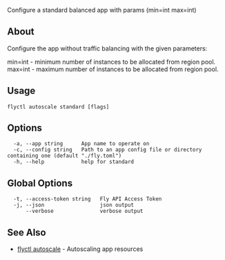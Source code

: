 <p class="font-medium tracking-tight text-gray-400 text-lg -mt-4 mb-9 pb-5 border-b">
  Configure a standard balanced app with params (min=int max=int)
</p>

## About

Configure the app without traffic balancing with the given parameters:

min=int - minimum number of instances to be allocated from region pool.
max=int - maximum number of instances to be allocated from region pool.

## Usage

~~~
flyctl autoscale standard [flags]
~~~

## Options

~~~
  -a, --app string      App name to operate on
  -c, --config string   Path to an app config file or directory containing one (default "./fly.toml")
  -h, --help            help for standard
~~~

## Global Options

~~~
  -t, --access-token string   Fly API Access Token
  -j, --json                  json output
      --verbose               verbose output
~~~

## See Also

* [flyctl autoscale](/docs/flyctl/autoscale/)	 - Autoscaling app resources

